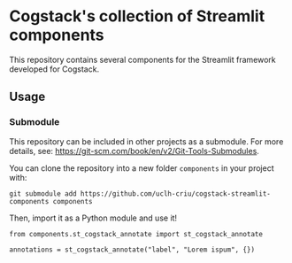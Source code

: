 # Cogstack's collection of Streamlit components

This repository contains several components for the Streamlit framework
developed for Cogstack.

## Usage

### Submodule
This repository can be included in other projects as a submodule. For more
details, see: https://git-scm.com/book/en/v2/Git-Tools-Submodules.

You can clone the repository into a new folder `components` in your project with:
```
git submodule add https://github.com/uclh-criu/cogstack-streamlit-components components
```

Then, import it as a Python module and use it!
```
from components.st_cogstack_annotate import st_cogstack_annotate

annotations = st_cogstack_annotate("label", "Lorem ispum", {})
```

